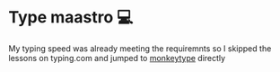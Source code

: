 # Type maastro 💻
My typing speed was already meeting the requiremnts so I skipped the lessons on typing.com and jumped to [monkeytype](https://monkeytype.com/) directly
